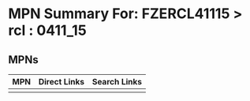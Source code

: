 



# MPN Summary For: FZERCL41115 > rcl : 0411_15

## MPNs
  

|MPN|Direct Links|Search Links|
| :--- | :--- | :--- |
||||
